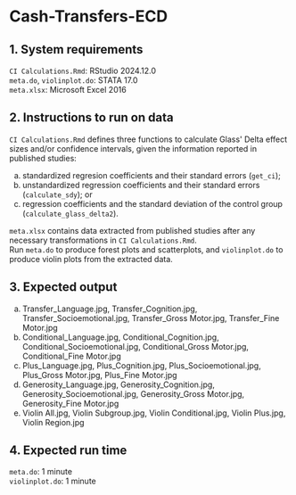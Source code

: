 # Cash-Transfers-ECD

## **1. System requirements**<br/>
   <code>CI Calculations.Rmd</code>: RStudio 2024.12.0<br/>
   <code>meta.do</code>, <code>violinplot.do</code>: STATA 17.0<br/>
   <code>meta.xlsx</code>: Microsoft Excel 2016<br/>

## **2. Instructions to run on data**<br/>
   <code>CI Calculations.Rmd</code> defines three functions to calculate Glass' Delta effect sizes and/or confidence intervals, given the information reported in published studies:<br/>
<ol type="a">
<li>standardized regresion coefficients and their standard errors (<code>get_ci</code>);</li>
<li>unstandardized regression coefficients and their standard errors (<code>calculate_sdy</code>); or</li>
<li>regression coefficients and the standard deviation of the control group (<code>calculate_glass_delta2</code>).</li>
</ol>
   <code>meta.xlsx</code> contains data extracted from published studies after any necessary transformations in <code>CI Calculations.Rmd</code>.<br/>
   Run <code>meta.do</code> to produce forest plots and scatterplots, and <code>violinplot.do</code> to produce violin plots from the extracted data.<br/>
   
## **3. Expected output**<br/>
<ol type="a">
<li>Transfer_Language.jpg, Transfer_Cognition.jpg, Transfer_Socioemotional.jpg, Transfer_Gross Motor.jpg, Transfer_Fine Motor.jpg</li>
<li>Conditional_Language.jpg, Conditional_Cognition.jpg, Conditional_Socioemotional.jpg, Conditional_Gross Motor.jpg, Conditional_Fine Motor.jpg</li>
<li>Plus_Language.jpg, Plus_Cognition.jpg, Plus_Socioemotional.jpg, Plus_Gross Motor.jpg, Plus_Fine Motor.jpg</li>
<li>Generosity_Language.jpg, Generosity_Cognition.jpg, Generosity_Socioemotional.jpg, Generosity_Gross Motor.jpg, Generosity_Fine Motor.jpg</li>
<li>Violin All.jpg, Violin Subgroup.jpg, Violin Conditional.jpg, Violin Plus.jpg, Violin Region.jpg</li>
</ol>

## **4. Expected run time**<br/>
   <code>meta.do</code>: 1 minute<br/>
   <code>violinplot.do</code>: 1 minute<br/>
